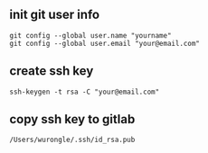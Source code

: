 ## init git user info
```
git config --global user.name "yourname"
git config --global user.email "your@email.com"
```

## create ssh key
```
ssh-keygen -t rsa -C "your@email.com"
```

## copy ssh key to gitlab
```
/Users/wurongle/.ssh/id_rsa.pub
```
